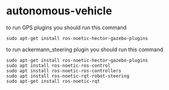 # autonomous-vehicle
to run GPS plugins 
you should run this command
```
sudo apt-get install ros-noetic-hector-gazebo-plugins
```

to run ackermann_steering plugin
you should run this command
```
sudo apt-get install ros-noetic-hector-gazebo-plugins
sudo apt install ros-noetic-ros-control
sudo apt install ros-noetic-ros-controllers
sudo apt install ros-noetic-rqt-robot-steering
sudo apt-get install ros-noetic-rqt
```

